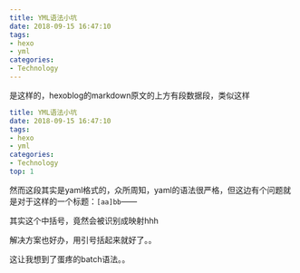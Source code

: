```yaml
---
title: YML语法小坑
date: 2018-09-15 16:47:10
tags: 
- hexo
- yml
categories:
- Technology
---
```


是这样的，hexoblog的markdown原文的上方有段数据段，类似这样

```yaml
title: YML语法小坑
date: 2018-09-15 16:47:10
tags: 
- hexo
- yml
categories:
- Technology
top: 1
```

然而这段其实是yaml格式的，众所周知，yaml的语法很严格，但这边有个问题就是对于这样的一个标题：`[aa]bb`——

其实这个中括号，竟然会被识别成映射hhh

解决方案也好办，用引号括起来就好了。。

这让我想到了蛋疼的batch语法。。